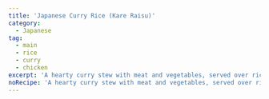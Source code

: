 ```yaml
---
title: 'Japanese Curry Rice (Kare Raisu)'
category:
  - Japanese
tag:
  - main
  - rice
  - curry
  - chicken
excerpt: 'A hearty curry stew with meat and vegetables, served over rice. Ingredients are cooked with curry seasoning and served over steamed rice.'
noRecipe: 'A hearty curry stew with meat and vegetables, served over rice. Ingredients are cooked with curry seasoning and served over steamed rice.'
---
```

